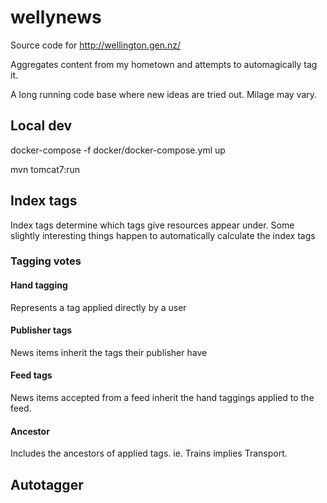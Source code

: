 # wellynews

Source code for http://wellington.gen.nz/

Aggregates content from my hometown and attempts to automagically tag it.

A long running code base where new ideas are tried out.
Milage may vary.

## Local dev

docker-compose -f docker/docker-compose.yml up

mvn tomcat7:run





## Index tags

Index tags determine which tags give resources appear under.
Some slightly interesting things happen to automatically calculate the index tags

### Tagging votes

#### Hand tagging

Represents a tag applied directly by a user

#### Publisher tags

News items inherit the tags their publisher have

#### Feed tags

News items accepted from a feed inherit the hand taggings applied to the feed.

#### Ancestor

Includes the ancestors of applied tags.
ie. Trains implies Transport.


## Autotagger


